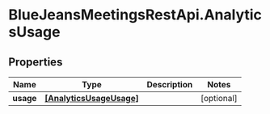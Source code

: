 # BlueJeansMeetingsRestApi.AnalyticsUsage

## Properties
Name | Type | Description | Notes
------------ | ------------- | ------------- | -------------
**usage** | [**[AnalyticsUsageUsage]**](AnalyticsUsageUsage.md) |  | [optional] 


